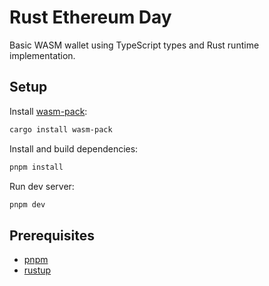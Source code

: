 # Rust Ethereum Day

Basic WASM wallet using TypeScript types and Rust runtime implementation.

## Setup

Install [wasm-pack](https://rustwasm.github.io/docs/wasm-pack):

```bash
cargo install wasm-pack
```

Install and build dependencies:

```bash
pnpm install
```

Run dev server:

```bash
pnpm dev
```

## Prerequisites

- [pnpm](https://pnpm.io)
- [rustup](https://rustup.rs)